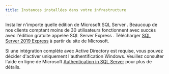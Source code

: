 ```yaml
---
title: Instances installées dans votre infrastructure
---
```

Installer n'importe quelle édition de Microsoft SQL Server . Beaucoup de nos clients comptant moins de 30 utilisateurs fonctionnent avec succès avec l'édition gratuite appelée SQL Server Express . Télécharger [SQL Server 2019 Express](https://www.microsoft.com/en-us/sql-server/sql-server-downloads) à partir du site de Microsoft.  

Si une intégration complète avec Active Directory est requise, vous pouvez décider d'activer uniquement l'authentification Windows. Veuillez consulter l'aide en ligne de Microsoft [Authentication in SQL Server](https://msdn.microsoft.com/en-us/library/bb669066%28v=vs.110%29.aspx) pour plus de détails.  

